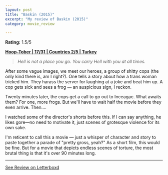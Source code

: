 ```yaml
---
layout: post
title: "Baskin (2015)"
excerpt: "My review of Baskin (2015)"
category: movie_review

---
```


**Rating:** 1.5/5

<b><a href="https://boxd.it/pRQY0/detail">Hoop-Tober | 17/31 | Countries 2/5 | Turkey</a></b>

<blockquote><i>Hell is not a place you go. You carry Hell with you at all times.</i></blockquote>

After some vague images, we meet our heroes, a group of shitty cops (the only kind there is, am I right?). One tells a story about how a trans woman tricked him. They harass the server for laughing at a joke and beat him up. A cop gets sick and sees a frog — an auspicious sign, I reckon.

Twenty minutes later, the cops get a call to go out to Inceagac. What awaits them? For one, more frogs. But we'll have to wait half the movie before they even arrive. Then….

I watched some of the director's shorts before this. If I can say anything, he likes gore—no need to motivate it, just scenes of grotesque violence for its own sake.

I'm reticent to call this a movie — just a whisper of character and story to paste together a parade of "pretty gross, yeah?" As a short film, this would be fine. But for a movie that depicts endless scenes of torture, the most brutal thing is that it's over 90 minutes long.

<hr>

[See Review on Letterboxd](https://boxd.it/8nU9bP)
